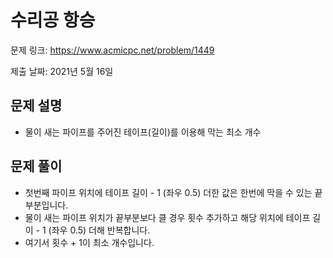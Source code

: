 # 수리공 항승
문제 링크: https://www.acmicpc.net/problem/1449

제출 날짜: 2021년 5월 16일

## 문제 설명
+ 물이 새는 파이프를 주어진 테이프(길이)를 이용해 막는 최소 개수

## 문제 풀이
+ 첫번째 파이프 위치에 테이프 길이 - 1 (좌우 0.5) 더한 값은 한번에 막을 수 있는 끝부분입니다.
+ 물이 새는 파이프 위치가 끝부분보다 클 경우 횟수 추가하고 해당 위치에 테이프 길이 - 1 (좌우 0.5) 더해 반복합니다.
+ 여기서 횟수 + 1이 최소 개수입니다.
